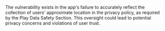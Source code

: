 The vulnerability exists in the app's failure to accurately reflect the collection of users' approximate location in the privacy policy, as required by the Play Data Safety Section. This oversight could lead to potential privacy concerns and violations of user trust.